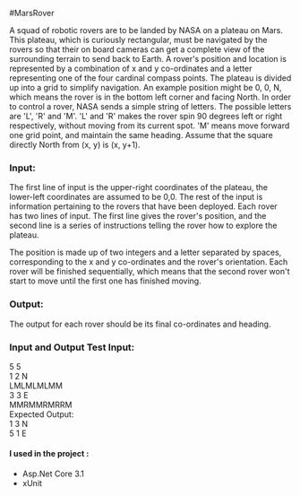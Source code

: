  #MarsRover

<p>
  A squad of robotic rovers are to be landed by NASA on a plateau on Mars. This plateau, which is curiously rectangular, must be navigated by the rovers so that their on board cameras can get a complete view of the surrounding terrain to send back to Earth.
A rover's position and location is represented by a combination of x and y co-ordinates and a letter representing one of the four cardinal compass points. The plateau is divided up into a grid to simplify navigation. An example position might be 0, 0, N, which means the rover is in the bottom left corner and facing North.
In order to control a rover, NASA sends a simple string of letters. The possible letters are 'L', 'R' and 'M'. 'L' and 'R' makes the rover spin 90 degrees left or right respectively, without moving from its current spot. 'M' means move forward one grid point, and maintain the same heading.
Assume that the square directly North from (x, y) is (x, y+1).
</p>  

<h3>Input:</h3>
<p>The first line of input is the upper-right coordinates of the plateau, the lower-left coordinates are assumed to be 0,0.
The rest of the input is information pertaining to the rovers that have been deployed. Each rover has two lines of input. The first line gives the rover's position, and the second line is a series of instructions telling the rover how to explore the plateau.
</p>
<p>
  The position is made up of two integers and a letter separated by spaces, corresponding to the x and y co-ordinates and the rover's orientation.
Each rover will be finished sequentially, which means that the second rover won't start to move until the first one has finished moving.
</p>

<h3>Output:</h3>
<p>The output for each rover should be its final co-ordinates and heading.</p>

<h3>Input and Output Test Input:</h3>
5 5 <br/>
1 2 N <br/>
LMLMLMLMM <br/>
3 3 E<br/>
MMRMMRMRRM
 <br/>
Expected Output: <br/>
1 3 N<br/>
5 1 E<br/>


<h4>I used in the project :</h4>
<ul>
  <li>Asp.Net Core 3.1</li>
  <li>xUnit</li>
<ul> 
